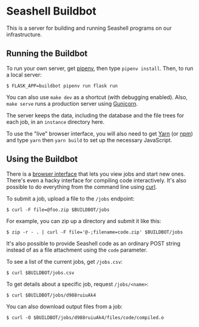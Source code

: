 Seashell Buildbot
=================

This is a server for building and running Seashell programs on our infrastructure.


Running the Buildbot
--------------------

To run your own server, get [pipenv][], then type `pipenv install`.
Then, to run a local server:

    $ FLASK_APP=buildbot pipenv run flask run

You can also use `make dev` as a shortcut (with debugging enabled).
Also, `make serve` runs a production server using [Gunicorn][].

The server keeps the data, including the database and the file trees for each job, in an `instance` directory here.

To use the "live" browser interface, you will also need to get [Yarn][] (or [npm][]) and type `yarn` then `yarn build` to set up the necessary JavaScript.

[gunicorn]: http://gunicorn.org
[pipenv]: http://pipenv.org
[yarn]: https://yarnpkg.com/en/
[npm]: http://npmjs.com


Using the Buildbot
------------------

There is a [browser interface](http://gorgonzola.cs.cornell.edu:8000/) that lets you view jobs and start new ones.
There's even a hacky interface for compiling code interactively.
It's also possible to do everything from the command line using [curl][].

To submit a job, upload a file to the `/jobs` endpoint:

    $ curl -F file=@foo.zip $BUILDBOT/jobs

For example, you can zip up a directory and submit it like this:

    $ zip -r - . | curl -F file='@-;filename=code.zip' $BUILDBOT/jobs

It's also possible to provide Seashell code as an ordinary POST string instead of as a file attachment using the `code` parameter.

To see a list of the current jobs, get `/jobs.csv`:

    $ curl $BUILDBOT/jobs.csv

To get details about a specific job, request `/jobs/<name>`:

    $ curl $BUILDBOT/jobs/d988ruiuAk4

You can also download output files from a job:

    $ curl -O $BUILDBOT/jobs/d988ruiuAk4/files/code/compiled.o

[curl]: https://curl.haxx.se
